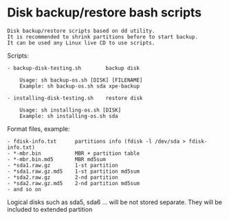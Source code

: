 # Disk backup/restore bash scripts

    Disk backup/restore scripts based on dd utility. 
    It is recommended to shrink partitions before to start backup. 
    It can be used any Linux live CD to use scripts.

Scripts:

    - backup-disk-testing.sh        backup disk
    
        Usage: sh backup-os.sh [DISK] [FILENAME]
        Example: sh backup-os.sh sda xpe-backup

    - installing-disk-testing.sh    restore disk

        Usage: sh installing-os.sh [DISK]
        Example: sh installing-os.sh sda


Format files, example:

    - fdisk-info.txt      partitions info (fdisk -l /dev/sda > fdisk-info.txt)
    - *-mbr.bin           MBR + partition table
    - *-mbr.bin.md5       MBR md5sum
    - *sda1.raw.gz        1-st partition
    - *sda1.raw.gz.md5    1-st partition md5sum
    - *sda2.raw.gz        2-nd partition
    - *sda2.raw.gz.md5    2-nd partition md5sum
    - and so on

Logical disks such as sda5, sda6 ... will be not stored separate. They will be included to extended partition  
